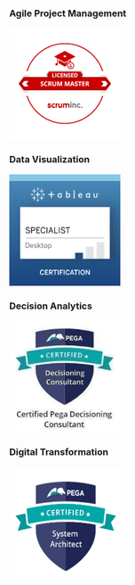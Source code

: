 ### Agile Project Management
<a href="https://s3.amazonaws.com/scruminc-certs/LSM-2277933">
<img  src="/images/1.png" height="200" width="200"/>
</a>

### Data Visualization
<a href="https://www.youracclaim.com/badges/c33831e3-5cac-4b37-a4b5-88e1267bb05d/linked_in_profile">
<img  src="/images/2.jpg"/ height="200" width="200"/>
</a>

### Decision Analytics
<a href="https://media-exp1.licdn.com/dms/document/C512DAQFSeFbutQpxFQ/profile-treasury-document-pdf-analyzed/0?e=1598652000&v=beta&t=OvTmjwShRE-CrZUBa0bdkTH09bxQgdAUOfzfbIPorfw">
 <img  src="/images/3.jpeg"/ height="200" width="200"/>
 </a>
 
### Digital Transformation
<a href="hhttps://media-exp1.licdn.com/dms/document/C512DAQGapsvhAsLvNw/profile-treasury-document-pdf-analyzed/0?e=1598652000&v=beta&t=w-gLqJL5VrKV9Abit6__Tl_s4HOZg1QjRyF6mwmGtco"> 
 <img  src="/images/4.png"/ height="200" width="200"/>
</a>
